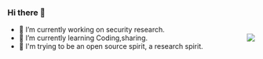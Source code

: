 ### Hi there 👋

<!--
**Hutt0n0/Hutt0n0** is a ✨ _special_ ✨ repository because its `README.md` (this file) appears on your GitHub profile.

Here are some ideas to get you started:

-->
- 🔭 I’m currently working on security research.
- 🌱 I’m currently learning Coding,sharing.                           <img align="right" src="https://github-readme-stats.vercel.app/api?username=Hutt0n0&show_icons=true">
- 👯 I'm trying to be an open source spirit, a research spirit.



